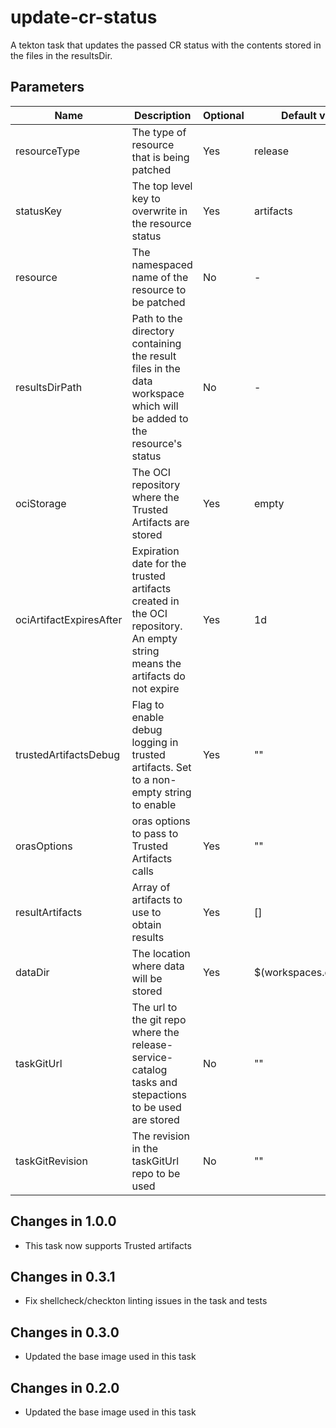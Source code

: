 # update-cr-status

A tekton task that updates the passed CR status with the contents stored in the files in the resultsDir.

## Parameters

| Name                    | Description                                                                                                                | Optional | Default value           |
|-------------------------|----------------------------------------------------------------------------------------------------------------------------|----------|-------------------------|
| resourceType            | The type of resource that is being patched                                                                                 | Yes      | release                 |
| statusKey               | The top level key to overwrite in the resource status                                                                      | Yes      | artifacts               |
| resource                | The namespaced name of the resource to be patched                                                                          | No       | -                       |
| resultsDirPath          | Path to the directory containing the result files in the data workspace which will be added to the resource's status       | No       | -                       |
| ociStorage              | The OCI repository where the Trusted Artifacts are stored                                                                  | Yes      | empty                   |
| ociArtifactExpiresAfter | Expiration date for the trusted artifacts created in the OCI repository. An empty string means the artifacts do not expire | Yes      | 1d                      |
| trustedArtifactsDebug   | Flag to enable debug logging in trusted artifacts. Set to a non-empty string to enable                                     | Yes      | ""                      |
| orasOptions             | oras options to pass to Trusted Artifacts calls                                                                            | Yes      | ""                      | 
| resultArtifacts         | Array of artifacts to use to obtain results                                                                                | Yes      | []                      |
| dataDir                 | The location where data will be stored                                                                                     | Yes      | $(workspaces.data.path) |
| taskGitUrl              | The url to the git repo where the release-service-catalog tasks and stepactions to be used are stored                      | No       | ""                      |
| taskGitRevision         | The revision in the taskGitUrl repo to be used                                                                             | No       | ""                      |

## Changes in 1.0.0
* This task now supports Trusted artifacts

## Changes in 0.3.1
* Fix shellcheck/checkton linting issues in the task and tests

## Changes in 0.3.0
* Updated the base image used in this task

## Changes in 0.2.0
* Updated the base image used in this task
